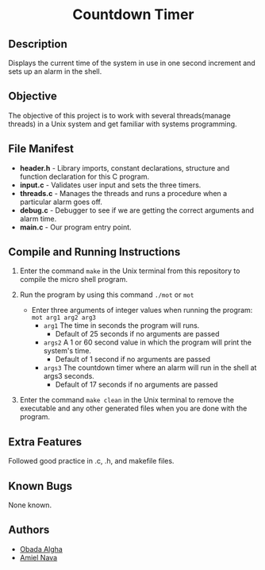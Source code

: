 # <h1 align="center"> Countdown Timer</h1>

## Description
Displays the current time of the system in use in one second increment and sets up an alarm in the shell.  

## Objective
The objective of this project is to work with several threads(manage threads) in a Unix system and get familiar with 
systems programming.

## File Manifest
* **header.h** - Library imports, constant declarations, structure and function declaration for this C program. 
* **input.c** - Validates user input and sets the three timers.
* **threads.c** - Manages the threads and runs a procedure when a particular alarm goes off.
* **debug.c** - Debugger to see if we are getting the correct arguments and alarm time.
* **main.c** - Our program entry point.

## Compile and Running Instructions
1. Enter the command `make` in the Unix terminal from this repository to compile the micro shell program.
2. Run the program by using this command `./mot` or `mot` 
    * Enter three arguments of integer values when running the program: `mot arg1 arg2 arg3`
        * `arg1` The time in seconds the program will runs.
            * Default of 25 seconds if no arguments are passed
        * `args2` A 1 or 60 second value in which the program will print the system's time.
            * Default of 1 second if no arguments are passed
        * `args3` The countdown timer where an alarm will run in the shell at args3 seconds.
            * Default of 17 seconds if no arguments are passed

3. Enter the command `make clean` in the Unix terminal to remove the executable and any other generated files 
when you are done with the program.

## Extra Features
Followed good practice in .c, .h, and makefile files.

## Known Bugs
None known.

## Authors
* [Obada Algha](https://github.com/obadaalagha)
* [Amiel Nava](https://github.com/AmielCyber)
